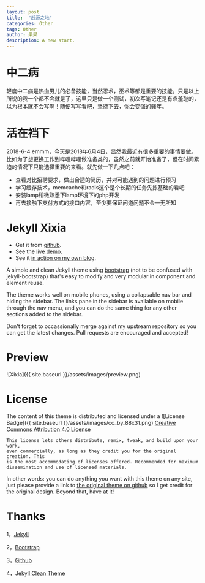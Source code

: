 ```yaml
---
layout: post
title:  "起源之地"
categories: Other
tags: Other
author: 果果
description: A new start.
---
```


中二病
===

轻度中二病是热血男儿的必备技能，当然忍术，巫术等都是重要的技能。只是以上所说的我一个都不会就是了，这里只是做一个测试，初次写笔记还是有点羞耻的，以为根本就不会写啊！随便写写看吧，坚持下去，你会变强的骚年。

活在裆下
===

2018-6-4
emmm，今天是2018年6月4日，显然我最近有很多重要的事情要做。比如为了想更换工作到哔哩哔哩做准备类的，虽然之前就开始准备了，但在时间紧迫的情况下只能选择重要的来看。就先做一下几点吧：

* 查看对比招聘要求，做出合适的简历，并对可能遇到的问题进行预习
* 学习缓存技术，memcache和radis这个是个长期的任务先拣基础的看吧
* 安装lamp稍微熟悉下lamp环境下的php开发
* 再去接触下支付方式的接口内容，至少要保证问道问题不会一无所知

Jekyll Xixia
============

* Get it from [github](https://github.com/zxixia/jekyll-xixia).
* See the [live demo](http://xixia.info/jekyll-xixia/).
* See it [in action on my own blog](http://xixia.info/).

A simple and clean Jekyll theme using [bootstrap](http://getbootstrap.com)
(not to be confused with jekyll-bootstrap) that's easy to modify and very
modular in component and element reuse.

The theme works well on mobile phones, using a collapsable nav bar and hiding the
sidebar. The links pane in the sidebar is available on mobile through the nav menu,
and you can do the same thing for any other sections added to the sidebar.

Don't forget to occassionally merge against my upstream repository so you can get
the latest changes. Pull requests are encouraged and accepted!

Preview
=======
![Xixia]({{ site.baseurl }}/assets/images/preview.png)

License
=======

The content of this theme is distributed and licensed under a
![License Badge]({{ site.baseurl }}/assets/images/cc_by_88x31.png)
[Creative Commons Attribution 4.0 License](https://creativecommons.org/licenses/by/4.0/legalcode)

    This license lets others distribute, remix, tweak, and build upon your work,
    even commercially, as long as they credit you for the original creation. This
    is the most accommodating of licenses offered. Recommended for maximum
    dissemination and use of licensed materials.

In other words: you can do anything you want with this theme on any site, just please
provide a link to [the original theme on github](https://github.com/zxixia/jekyll-xixia)
so I get credit for the original design. Beyond that, have at it!

Thanks
======

1，[Jekyll][jekyll-url]

2，[Bootstrap][bootstrap-url]

3，[Github][github-url]

4，[Jekyll Clean Theme][Jekyll-Clean-Theme-url]

[jekyll-url]: http://jekyllrb.com/
[bootstrap-url]: http://getbootstrap.com/
[github-url]: https://github.com/
[Jekyll-Clean-Theme-url]: https://github.com/scotte/jekyll-clean
[xixia-url]: http://xixia.info/
